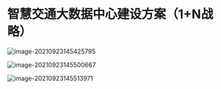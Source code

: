 # 智慧交通大数据中心建设方案（1+N战略）

![image-20210923145425795](https://gitee.com/er-huomeng/l-img/raw/master/typora/image-20210923145425795.png)

![image-20210923145500667](https://gitee.com/er-huomeng/l-img/raw/master/typora/image-20210923145500667.png)

![image-20210923145513971](https://gitee.com/er-huomeng/l-img/raw/master/typora/image-20210923145513971.png)